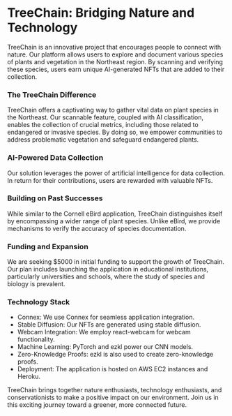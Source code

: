 # TreeChain: Bridging Nature and Technology

TreeChain is an innovative project that encourages people to connect with nature. Our platform allows users to explore and document various species of plants and vegetation in the Northeast region. By scanning and verifying these species, users earn unique AI-generated NFTs that are added to their collection.

### The TreeChain Difference
TreeChain offers a captivating way to gather vital data on plant species in the Northeast. Our scannable feature, coupled with AI classification, enables the collection of crucial metrics, including those related to endangered or invasive species. By doing so, we empower communities to address problematic vegetation and safeguard endangered plants.

### AI-Powered Data Collection
Our solution leverages the power of artificial intelligence for data collection. In return for their contributions, users are rewarded with valuable NFTs.

### Building on Past Successes
While similar to the Cornell eBird application, TreeChain distinguishes itself by encompassing a wider range of plant species. Unlike eBird, we provide mechanisms to verify the accuracy of species documentation.

### Funding and Expansion
We are seeking $5000 in initial funding to support the growth of TreeChain. Our plan includes launching the application in educational institutions, particularly universities and schools, where the study of species and biology is prevalent.

### Technology Stack
- Connex: We use Connex for seamless application integration.
- Stable Diffusion: Our NFTs are generated using stable diffusion.
- Webcam Integration: We employ react-webcam for webcam functionality.
- Machine Learning: PyTorch and ezkl power our CNN models.
- Zero-Knowledge Proofs: ezkl is also used to create zero-knowledge proofs.
- Deployment: The application is hosted on AWS EC2 instances and Heroku.

TreeChain brings together nature enthusiasts, technology enthusiasts, and conservationists to make a positive impact on our environment. Join us in this exciting journey toward a greener, more connected future.
